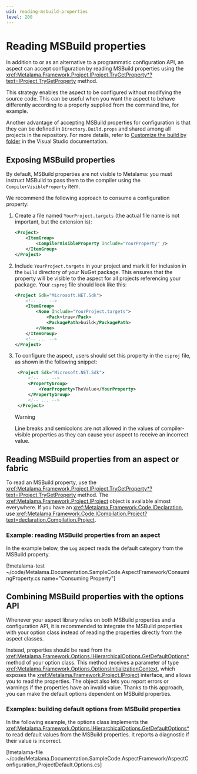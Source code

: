 ```yaml
---
uid: reading-msbuild-properties
level: 200
---
```


# Reading MSBuild properties

In addition to or as an alternative to a programmatic configuration API, an aspect can accept configuration by reading MSBuild properties using the <xref:Metalama.Framework.Project.IProject.TryGetProperty*?text=IProject.TryGetProperty> method.

This strategy enables the aspect to be configured without modifying the source code. This can be useful when you want the aspect to behave differently according to a property supplied from the command line, for example.

Another advantage of accepting MSBuild properties for configuration is that they can be defined in `Directory.Build.props` and shared among all projects in the repository. For more details, refer to [Customize the build by folder](https://learn.microsoft.com/en-us/visualstudio/msbuild/customize-by-directory) in the Visual Studio documentation.


## Exposing MSBuild properties

By default, MSBuild properties are not visible to Metalama: you must instruct MSBuild to pass them to the compiler using the `CompilerVisibleProperty` item.

We recommend the following approach to consume a configuration property:

1. Create a file named `YourProject.targets` (the actual file name is not important, but the extension is):

    ```xml
    <Project>
        <ItemGroup>
            <CompilerVisibleProperty Include="YourProperty" />
        </ItemGroup>
    </Project>
    ```

2. Include `YourProject.targets` in your project and mark it for inclusion in the `build` directory of your NuGet package. This ensures that the property will be visible to the aspect for all projects referencing your package. Your `csproj` file should look like this:

    ```xml
    <Project Sdk="Microsoft.NET.Sdk">
        <!-- ... -->
        <ItemGroup>
            <None Include="YourProject.targets">
                <Pack>true</Pack>
                <PackagePath>build</PackagePath>
            </None>
        </ItemGroup>
        <!-- ... -->
    </Project>
    ```

3. To configure the aspect, users should set this property in the `csproj` file, as shown in the following snippet:

   ```xml
    <Project Sdk="Microsoft.NET.Sdk">
        <!-- ... -->
        <PropertyGroup>
            <YourProperty>TheValue</YourProperty>
        </PropertyGroup>
        <!-- ... -->
    </Project>
    ```

     > [!WARNING]
     > Line breaks and semicolons are not allowed in the values of compiler-visible properties as they can cause your aspect to receive an incorrect value.


## Reading MSBuild properties from an aspect or fabric

To read an MSBuild property, use the <xref:Metalama.Framework.Project.IProject.TryGetProperty*?text=IProject.TryGetProperty> method. The <xref:Metalama.Framework.Project.IProject> object is available almost everywhere. If you have an <xref:Metalama.Framework.Code.IDeclaration>, use <xref:Metalama.Framework.Code.ICompilation.Project?text=declaration.Compilation.Project>.

### Example: reading MSBuild properties from an aspect

In the example below, the `Log` aspect reads the default category from the MSBuild property.

[!metalama-test ~/code/Metalama.Documentation.SampleCode.AspectFramework/ConsumingProperty.cs name="Consuming Property"]


## Combining MSBuild properties with the options API

Whenever your aspect library relies on both MSBuild properties and a configuration API, it is recommended to integrate the MSBuild properties with your option class instead of reading the properties directly from the aspect classes.

Instead, properties should be read from the <xref:Metalama.Framework.Options.IHierarchicalOptions.GetDefaultOptions*> method of your option class. This method receives a parameter of type <xref:Metalama.Framework.Options.OptionsInitializationContext>, which exposes the <xref:Metalama.Framework.Project.IProject> interface, and allows you to read the properties. The object also lets you report errors or warnings if the properties have an invalid value. Thanks to this approach, you can make the default options dependent on MSBuild properties.

### Examples: building default options from MSBuild properties

In the following example, the options class implements the <xref:Metalama.Framework.Options.IHierarchicalOptions.GetDefaultOptions*> to read default values from the MSBuild properties. It reports a diagnostic if their value is incorrect.

[!metalama-file ~/code/Metalama.Documentation.SampleCode.AspectFramework/AspectConfiguration_ProjectDefault.Options.cs]

